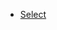 - [Select](https://bigdata-mindstorms.github.io/d3-playground/#https://bigdata-mindstorms.github.io/d3-playground/sweetcan/2016/02/04/21/elementselect.js)
